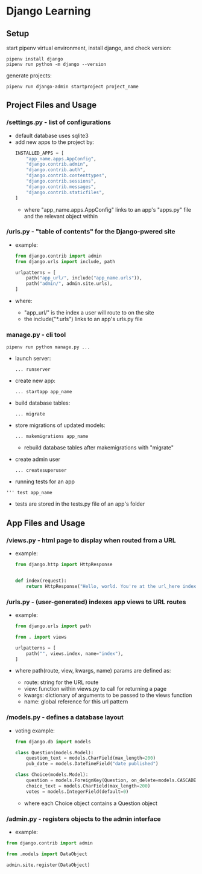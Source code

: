 # Django Learning

## Setup

start pipenv virtual environment, install django, and check version:

```
pipenv install django
pipenv run python -m django --version
```

generate projects:

```
pipenv run django-admin startproject project_name
```

## Project Files and Usage

### /settings.py - list of configurations

- default database uses sqlite3
- add new apps to the project by:
  ```python
  INSTALLED_APPS = [
      "app_name.apps.AppConfig",
      "django.contrib.admin",
      "django.contrib.auth",
      "django.contrib.contenttypes",
      "django.contrib.sessions",
      "django.contrib.messages",
      "django.contrib.staticfiles",
  ]
  ```
  - where "app_name.apps.AppConfig" links to an app's "apps.py" file and the relevant object within

### /urls.py - "table of contents" for the Django-pwered site

- example:

  ```python
  from django.contrib import admin
  from django.urls import include, path

  urlpatterns = [
      path("app_url/", include("app_name.urls")),
      path("admin/", admin.site.urls),
  ]
  ```

- where:
  - "app_url/" is the index a user will route to on the site
  - the include("\*.urls") links to an app's urls.py file

### manage.py - cli tool

```
pipenv run python manage.py ...
```

- launch server:

  ```
  ... runserver
  ```

- create new app:

  ```
  ... startapp app_name
  ```

- build database tables:

  ```
  ... migrate
  ```

- store migrations of updated models:

  ```
  ... makemigrations app_name
  ```

  - rebuild database tables after makemigrations with "migrate"

- create admin user

  ```
  ... createsuperuser
  ```

- running tests for an app

```
''' test app_name
```

- tests are stored in the tests.py file of an app's folder

## App Files and Usage

### /views.py - html page to display when routed from a URL

- example:

  ```python
  from django.http import HttpResponse


  def index(request):
      return HttpResponse("Hello, world. You're at the url_here index.")
  ```

### /urls.py - (user-generated) indexes app views to URL routes

- example:

  ```python
  from django.urls import path

  from . import views

  urlpatterns = [
      path("", views.index, name="index"),
  ]
  ```

- where path(route, view, kwargs, name) params are defined as:
  - route: string for the URL route
  - view: function within views.py to call for returning a page
  - kwargs: dictionary of arguments to be passed to the views function
  - name: global reference for this url pattern

### /models.py - defines a database layout

- voting example:

  ```python
  from django.db import models

  class Question(models.Model):
      question_text = models.CharField(max_length=200)
      pub_date = models.DateTimeField("date published")

  class Choice(models.Model):
      question = models.ForeignKey(Question, on_delete=models.CASCADE)
      choice_text = models.CharField(max_length=200)
      votes = models.IntegerField(default=0)

  ```

  - where each Choice object contains a Question object

### /admin.py - registers objects to the admin interface

- example:

```python
from django.contrib import admin

from .models import DataObject

admin.site.register(DataObject)
```
